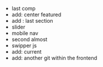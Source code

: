- last comp
- add: center featured
- add : last section
- slider
- mobile nav
- second almost
- swipper js
- add: current
- add: another git within the frontend
